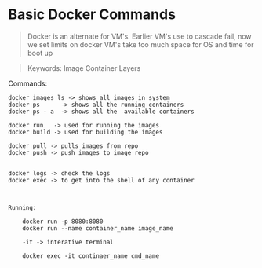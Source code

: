 # Basic Docker Commands

> Docker is an alternate for VM's.
    Earlier VM's use to cascade fail, now we set limits on docker
    VM's take too much space for OS and time for boot up
   

> Keywords:
>   Image
>   Container
>   Layers


Commands:

    docker images ls -> shows all images in system
    docker ps      -> shows all the running containers
    docker ps - a  -> shows all the  available containers

    docker run   -> used for running the images
    docker build -> used for building the images

    docker pull -> pulls images from repo
    docker push -> push images to image repo


    docker logs -> check the logs 
    docker exec -> to get into the shell of any container


    
    Running:
        
        docker run -p 8080:8080 
        docker run --name container_name image_name
        
        -it -> interative terminal

        docker exec -it continaer_name cmd_name








